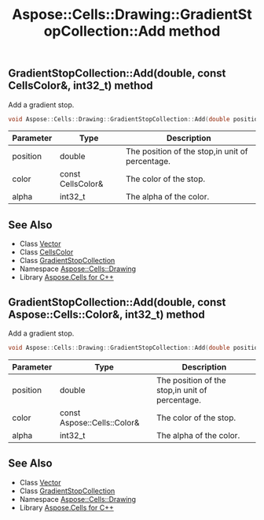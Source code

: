 ﻿---
title: Aspose::Cells::Drawing::GradientStopCollection::Add method
linktitle: Add
second_title: Aspose.Cells for C++ API Reference
description: 'Aspose::Cells::Drawing::GradientStopCollection::Add method. Add a gradient stop in C++.'
type: docs
weight: 600
url: /cpp/aspose.cells.drawing/gradientstopcollection/add/
---
## GradientStopCollection::Add(double, const CellsColor\&, int32_t) method


Add a gradient stop.

```cpp
void Aspose::Cells::Drawing::GradientStopCollection::Add(double position, const CellsColor &color, int32_t alpha)
```


| Parameter | Type | Description |
| --- | --- | --- |
| position | double | The position of the stop,in unit of percentage. |
| color | const CellsColor\& | The color of the stop. |
| alpha | int32_t | The alpha of the color. |

## See Also

* Class [Vector](../../../aspose.cells/vector/)
* Class [CellsColor](../../../aspose.cells/cellscolor/)
* Class [GradientStopCollection](../)
* Namespace [Aspose::Cells::Drawing](../../)
* Library [Aspose.Cells for C++](../../../)
## GradientStopCollection::Add(double, const Aspose::Cells::Color\&, int32_t) method


Add a gradient stop.

```cpp
void Aspose::Cells::Drawing::GradientStopCollection::Add(double position, const Aspose::Cells::Color &color, int32_t alpha)
```


| Parameter | Type | Description |
| --- | --- | --- |
| position | double | The position of the stop,in unit of percentage. |
| color | const Aspose::Cells::Color\& | The color of the stop. |
| alpha | int32_t | The alpha of the color. |

## See Also

* Class [Vector](../../../aspose.cells/vector/)
* Class [GradientStopCollection](../)
* Namespace [Aspose::Cells::Drawing](../../)
* Library [Aspose.Cells for C++](../../../)
